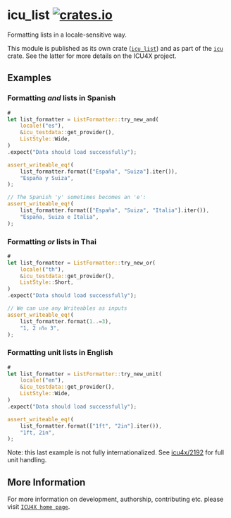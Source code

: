 # icu_list [![crates.io](https://img.shields.io/crates/v/icu_list)](https://crates.io/crates/icu_list)

Formatting lists in a locale-sensitive way.

This module is published as its own crate ([`icu_list`](https://docs.rs/icu_list/latest/icu_list/))
and as part of the [`icu`](https://docs.rs/icu/latest/icu/) crate. See the latter for more details on the ICU4X project.

## Examples

### Formatting *and* lists in Spanish

```rust
#
let list_formatter = ListFormatter::try_new_and(
    locale!("es"),
    &icu_testdata::get_provider(),
    ListStyle::Wide,
)
.expect("Data should load successfully");

assert_writeable_eq!(
    list_formatter.format(["España", "Suiza"].iter()),
    "España y Suiza",
);

// The Spanish 'y' sometimes becomes an 'e':
assert_writeable_eq!(
    list_formatter.format(["España", "Suiza", "Italia"].iter()),
    "España, Suiza e Italia",
);
```

### Formatting *or* lists in Thai

```rust
#
let list_formatter = ListFormatter::try_new_or(
    locale!("th"),
    &icu_testdata::get_provider(),
    ListStyle::Short,
)
.expect("Data should load successfully");

// We can use any Writeables as inputs
assert_writeable_eq!(
    list_formatter.format(1..=3),
    "1, 2 หรือ 3",
);
```

### Formatting unit lists in English

```rust
#
let list_formatter = ListFormatter::try_new_unit(
    locale!("en"),
    &icu_testdata::get_provider(),
    ListStyle::Wide,
)
.expect("Data should load successfully");

assert_writeable_eq!(
    list_formatter.format(["1ft", "2in"].iter()),
    "1ft, 2in",
);
```
Note: this last example is not fully internationalized. See [icu4x/2192](https://github.com/unicode-org/icu4x/issues/2192)
for full unit handling.

## More Information

For more information on development, authorship, contributing etc. please visit [`ICU4X home page`](https://github.com/unicode-org/icu4x).
